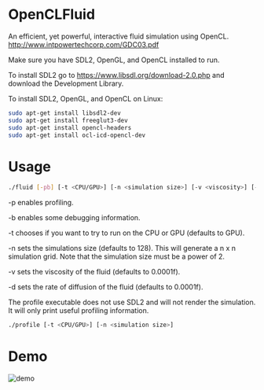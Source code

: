# OpenCLFluid
An efficient, yet powerful, interactive fluid simulation using OpenCL.
http://www.intpowertechcorp.com/GDC03.pdf

Make sure you have SDL2, OpenGL, and OpenCL installed to run.

To install SDL2 go to https://www.libsdl.org/download-2.0.php and download the Development Library.

To install SDL2, OpenGL, and OpenCL on Linux:
```Bash
sudo apt-get install libsdl2-dev
sudo apt-get install freeglut3-dev
sudo apt-get install opencl-headers
sudo apt-get install ocl-icd-opencl-dev
```

# Usage
```Bash
./fluid [-pb] [-t <CPU/GPU>] [-n <simulation size>] [-v <viscosity>] [-d <rate of diffusion>]
```

-p enables profiling.

-b enables some debugging information.

-t chooses if you want to try to run on the CPU or GPU (defaults to GPU).

-n sets the simulations size (defaults to 128). This will generate a n x n simulation grid. Note that the simulation size must be a power of 2.

-v sets the viscosity of the fluid (defaults to 0.0001f).

-d sets the rate of diffusion of the fluid (defaults to 0.0001f).


The profile executable does not use SDL2 and will not render the simulation. It will only print useful profiling information.

```Bash
./profile [-t <CPU/GPU>] [-n <simulation size>]
```

# Demo

![demo](https://github.com/sparkasaurusRex/OpenCLFluid/blob/master/demo.gif)
